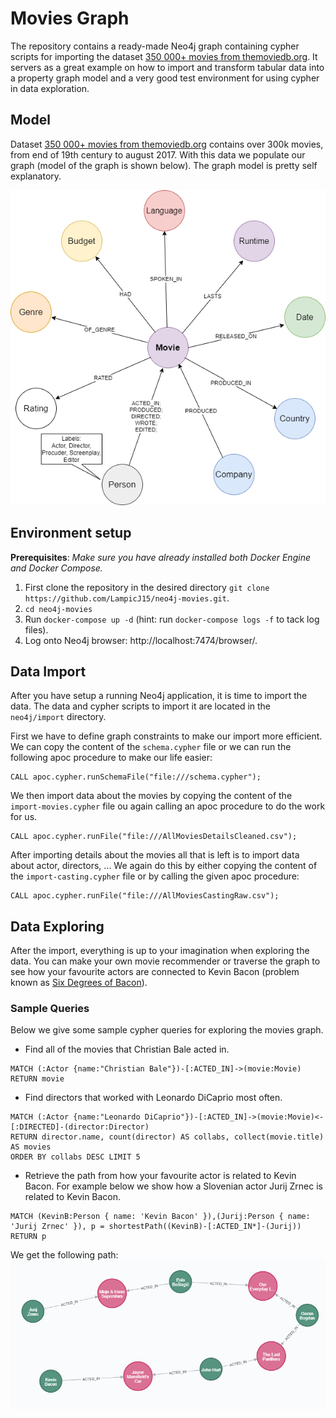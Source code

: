 # Movies Graph

The repository contains a ready-made Neo4j graph containing cypher scripts for importing the 
dataset [350 000+ movies from themoviedb.org](https://www.kaggle.com/stephanerappeneau/350-000-movies-from-themoviedborg).
It servers as a great example on how to import and transform tabular data into a property graph model and
 a very good test environment for using cypher in data exploration.
 
## Model
Dataset [350 000+ movies from themoviedb.org](https://www.kaggle.com/stephanerappeneau/350-000-movies-from-themoviedborg) 
contains over 300k movies, from end of 19th century to august 2017. With this data we populate our graph 
(model of the graph is shown below). The graph model is pretty self explanatory.


![](./visual/movies-graph.png)

## Environment setup

**Prerequisites**:  *Make sure you have already installed both Docker Engine and Docker Compose.*

1. First clone the repository in the desired directory `git clone https://github.com/LampicJ15/neo4j-movies.git`.
2. `cd neo4j-movies`
3. Run `docker-compose up -d` (hint: run `docker-compose logs -f` to tack log files).
4. Log onto Neo4j browser: http://localhost:7474/browser/.

## Data Import

After you have setup a running Neo4j application, it is time to import the data.
The data and cypher scripts to import it are located in the `neo4j/import` directory. 

First we have to define graph constraints to make our import more efficient.
We can copy the content of the `schema.cypher` file or we can run the following apoc procedure
to make our life easier:
```
CALL apoc.cypher.runSchemaFile("file:///schema.cypher");
```

We then import data about the movies by copying the content of the `import-movies.cypher` file
ou again calling an apoc procedure to do the work for us. 
```
CALL apoc.cypher.runFile("file:///AllMoviesDetailsCleaned.csv");
```

After importing details about the movies all that is left is to import data 
about actor, directors, ... We again do this by either copying the content of the `import-casting.cypher` 
file or by calling the given apoc procedure:
```
CALL apoc.cypher.runFile("file:///AllMoviesCastingRaw.csv");
```

## Data Exploring

After the import, everything is up to your imagination when exploring the data.
You can make your own movie recommender or traverse the graph to see how your favourite 
actors are connected to Kevin Bacon (problem known as [Six Degrees of Bacon](https://en.wikipedia.org/wiki/Six_Degrees_of_Kevin_Bacon)).

### Sample Queries
Below we give some sample cypher queries for exploring the movies graph.

- Find all of the movies that Christian Bale acted in.
```
MATCH (:Actor {name:"Christian Bale"})-[:ACTED_IN]->(movie:Movie)
RETURN movie
```
- Find directors that worked with Leonardo DiCaprio most often.
```
MATCH (:Actor {name:"Leonardo DiCaprio"})-[:ACTED_IN]->(movie:Movie)<-[:DIRECTED]-(director:Director)
RETURN director.name, count(director) AS collabs, collect(movie.title) AS movies
ORDER BY collabs DESC LIMIT 5
```

- Retrieve the path from how your favourite actor is related to Kevin Bacon. For example below we show
how a Slovenian actor Jurij Zrnec is related to Kevin Bacon.
```
MATCH (KevinB:Person { name: 'Kevin Bacon' }),(Jurij:Person { name: 'Jurij Zrnec' }), p = shortestPath((KevinB)-[:ACTED_IN*]-(Jurij))
RETURN p
```
We get the following path:
![](./visual/jz-bacon.png)